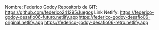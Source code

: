 Nombre: Federico Godoy
Repositorio de GIT: https://github.com/federico241295/Juegos
Link Netlify:
https://federico-godoy-desafio06-futuro.netlify.app
https://federico-godoy-desafio06-original.netlify.app
https://federico-godoy-desafio06-retro.netlify.app
